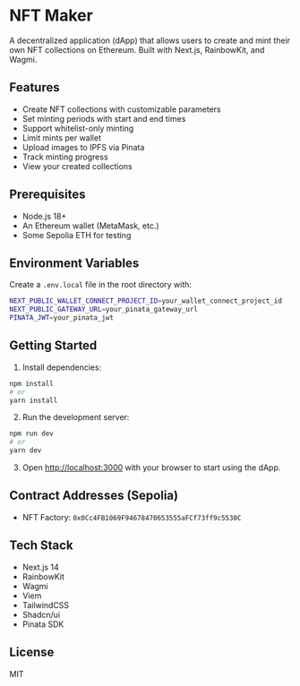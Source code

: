 # NFT Maker

A decentralized application (dApp) that allows users to create and mint their own NFT collections on Ethereum. Built with Next.js, RainbowKit, and Wagmi.

## Features

- Create NFT collections with customizable parameters
- Set minting periods with start and end times
- Support whitelist-only minting
- Limit mints per wallet
- Upload images to IPFS via Pinata
- Track minting progress
- View your created collections

## Prerequisites

- Node.js 18+ 
- An Ethereum wallet (MetaMask, etc.)
- Some Sepolia ETH for testing

## Environment Variables

Create a `.env.local` file in the root directory with:

```bash
NEXT_PUBLIC_WALLET_CONNECT_PROJECT_ID=your_wallet_connect_project_id
NEXT_PUBLIC_GATEWAY_URL=your_pinata_gateway_url
PINATA_JWT=your_pinata_jwt
```

## Getting Started

1. Install dependencies:
```bash
npm install
# or
yarn install
```

2. Run the development server:
```bash
npm run dev
# or
yarn dev
```

3. Open [http://localhost:3000](http://localhost:3000) with your browser to start using the dApp.

## Contract Addresses (Sepolia)

- NFT Factory: `0x0Cc4FB1069F94678470653555aFCf73ff9c5530C`

## Tech Stack

- Next.js 14
- RainbowKit
- Wagmi
- Viem
- TailwindCSS
- Shadcn/ui
- Pinata SDK

## License

MIT
